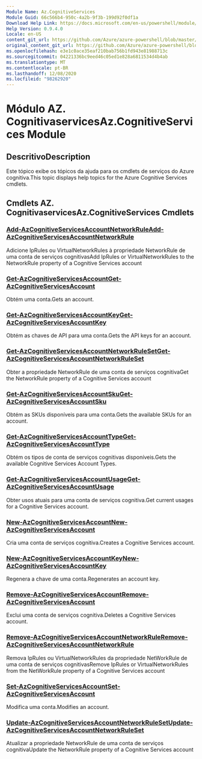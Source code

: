 ```yaml
---
Module Name: Az.CognitiveServices
Module Guid: 66c566b4-950c-4a2b-9f3b-199d92f0df1a
Download Help Link: https://docs.microsoft.com/en-us/powershell/module/az.cognitiveservices
Help Version: 0.9.4.0
Locale: en-US
content_git_url: https://github.com/Azure/azure-powershell/blob/master/src/CognitiveServices/CognitiveServices/help/Az.CognitiveServices.md
original_content_git_url: https://github.com/Azure/azure-powershell/blob/master/src/CognitiveServices/CognitiveServices/help/Az.CognitiveServices.md
ms.openlocfilehash: e3e1c0ace35eaf210bab756b1fd943e81988713c
ms.sourcegitcommit: 04221336bc9eed46c05ed1e828a6811534d4b4ab
ms.translationtype: MT
ms.contentlocale: pt-BR
ms.lasthandoff: 12/08/2020
ms.locfileid: "98262920"
---
```

# <span data-ttu-id="2a55b-101">Módulo AZ. Cognitivaservices</span><span class="sxs-lookup"><span data-stu-id="2a55b-101">Az.CognitiveServices Module</span></span>
## <span data-ttu-id="2a55b-102">Descritivo</span><span class="sxs-lookup"><span data-stu-id="2a55b-102">Description</span></span>
<span data-ttu-id="2a55b-103">Este tópico exibe os tópicos da ajuda para os cmdlets de serviços do Azure cognitiva.</span><span class="sxs-lookup"><span data-stu-id="2a55b-103">This topic displays help topics for the Azure Cognitive Services cmdlets.</span></span>

## <span data-ttu-id="2a55b-104">Cmdlets AZ. Cognitivaservices</span><span class="sxs-lookup"><span data-stu-id="2a55b-104">Az.CognitiveServices Cmdlets</span></span>
### [<span data-ttu-id="2a55b-105">Add-AzCognitiveServicesAccountNetworkRule</span><span class="sxs-lookup"><span data-stu-id="2a55b-105">Add-AzCognitiveServicesAccountNetworkRule</span></span>](Add-AzCognitiveServicesAccountNetworkRule.md)
<span data-ttu-id="2a55b-106">Adicione IpRules ou VirtualNetworkRules à propriedade NetworkRule de uma conta de serviços cognitivas</span><span class="sxs-lookup"><span data-stu-id="2a55b-106">Add IpRules or VirtualNetworkRules to the NetworkRule property of a Cognitive Services account</span></span>

### [<span data-ttu-id="2a55b-107">Get-AzCognitiveServicesAccount</span><span class="sxs-lookup"><span data-stu-id="2a55b-107">Get-AzCognitiveServicesAccount</span></span>](Get-AzCognitiveServicesAccount.md)
<span data-ttu-id="2a55b-108">Obtém uma conta.</span><span class="sxs-lookup"><span data-stu-id="2a55b-108">Gets an account.</span></span>

### [<span data-ttu-id="2a55b-109">Get-AzCognitiveServicesAccountKey</span><span class="sxs-lookup"><span data-stu-id="2a55b-109">Get-AzCognitiveServicesAccountKey</span></span>](Get-AzCognitiveServicesAccountKey.md)
<span data-ttu-id="2a55b-110">Obtém as chaves de API para uma conta.</span><span class="sxs-lookup"><span data-stu-id="2a55b-110">Gets the API keys for an account.</span></span>

### [<span data-ttu-id="2a55b-111">Get-AzCognitiveServicesAccountNetworkRuleSet</span><span class="sxs-lookup"><span data-stu-id="2a55b-111">Get-AzCognitiveServicesAccountNetworkRuleSet</span></span>](Get-AzCognitiveServicesAccountNetworkRuleSet.md)
<span data-ttu-id="2a55b-112">Obter a propriedade NetworkRule de uma conta de serviços cognitiva</span><span class="sxs-lookup"><span data-stu-id="2a55b-112">Get the NetworkRule property of a Cognitive Services account</span></span>

### [<span data-ttu-id="2a55b-113">Get-AzCognitiveServicesAccountSku</span><span class="sxs-lookup"><span data-stu-id="2a55b-113">Get-AzCognitiveServicesAccountSku</span></span>](Get-AzCognitiveServicesAccountSku.md)
<span data-ttu-id="2a55b-114">Obtém as SKUs disponíveis para uma conta.</span><span class="sxs-lookup"><span data-stu-id="2a55b-114">Gets the available SKUs for an account.</span></span>

### [<span data-ttu-id="2a55b-115">Get-AzCognitiveServicesAccountType</span><span class="sxs-lookup"><span data-stu-id="2a55b-115">Get-AzCognitiveServicesAccountType</span></span>](Get-AzCognitiveServicesAccountType.md)
<span data-ttu-id="2a55b-116">Obtém os tipos de conta de serviços cognitivas disponíveis.</span><span class="sxs-lookup"><span data-stu-id="2a55b-116">Gets the available Cognitive Services Account Types.</span></span>

### [<span data-ttu-id="2a55b-117">Get-AzCognitiveServicesAccountUsage</span><span class="sxs-lookup"><span data-stu-id="2a55b-117">Get-AzCognitiveServicesAccountUsage</span></span>](Get-AzCognitiveServicesAccountUsage.md)
<span data-ttu-id="2a55b-118">Obter usos atuais para uma conta de serviços cognitiva.</span><span class="sxs-lookup"><span data-stu-id="2a55b-118">Get current usages for a Cognitive Services account.</span></span>

### [<span data-ttu-id="2a55b-119">New-AzCognitiveServicesAccount</span><span class="sxs-lookup"><span data-stu-id="2a55b-119">New-AzCognitiveServicesAccount</span></span>](New-AzCognitiveServicesAccount.md)
<span data-ttu-id="2a55b-120">Cria uma conta de serviços cognitiva.</span><span class="sxs-lookup"><span data-stu-id="2a55b-120">Creates a Cognitive Services account.</span></span>

### [<span data-ttu-id="2a55b-121">New-AzCognitiveServicesAccountKey</span><span class="sxs-lookup"><span data-stu-id="2a55b-121">New-AzCognitiveServicesAccountKey</span></span>](New-AzCognitiveServicesAccountKey.md)
<span data-ttu-id="2a55b-122">Regenera a chave de uma conta.</span><span class="sxs-lookup"><span data-stu-id="2a55b-122">Regenerates an account key.</span></span>

### [<span data-ttu-id="2a55b-123">Remove-AzCognitiveServicesAccount</span><span class="sxs-lookup"><span data-stu-id="2a55b-123">Remove-AzCognitiveServicesAccount</span></span>](Remove-AzCognitiveServicesAccount.md)
<span data-ttu-id="2a55b-124">Exclui uma conta de serviços cognitiva.</span><span class="sxs-lookup"><span data-stu-id="2a55b-124">Deletes a Cognitive Services account.</span></span>

### [<span data-ttu-id="2a55b-125">Remove-AzCognitiveServicesAccountNetworkRule</span><span class="sxs-lookup"><span data-stu-id="2a55b-125">Remove-AzCognitiveServicesAccountNetworkRule</span></span>](Remove-AzCognitiveServicesAccountNetworkRule.md)
<span data-ttu-id="2a55b-126">Remova IpRules ou VirtualNetworkRules da propriedade NetWorkRule de uma conta de serviços cognitivas</span><span class="sxs-lookup"><span data-stu-id="2a55b-126">Remove IpRules or VirtualNetworkRules from the NetWorkRule property of a Cognitive Services account</span></span>

### [<span data-ttu-id="2a55b-127">Set-AzCognitiveServicesAccount</span><span class="sxs-lookup"><span data-stu-id="2a55b-127">Set-AzCognitiveServicesAccount</span></span>](Set-AzCognitiveServicesAccount.md)
<span data-ttu-id="2a55b-128">Modifica uma conta.</span><span class="sxs-lookup"><span data-stu-id="2a55b-128">Modifies an account.</span></span>

### [<span data-ttu-id="2a55b-129">Update-AzCognitiveServicesAccountNetworkRuleSet</span><span class="sxs-lookup"><span data-stu-id="2a55b-129">Update-AzCognitiveServicesAccountNetworkRuleSet</span></span>](Update-AzCognitiveServicesAccountNetworkRuleSet.md)
<span data-ttu-id="2a55b-130">Atualizar a propriedade NetworkRule de uma conta de serviços cognitiva</span><span class="sxs-lookup"><span data-stu-id="2a55b-130">Update the NetworkRule property of a Cognitive Services account</span></span>

